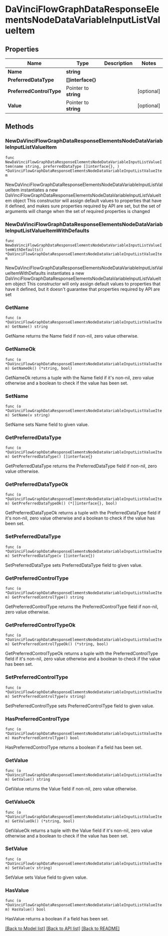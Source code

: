 # DaVinciFlowGraphDataResponseElementsNodeDataVariableInputListValueItem

## Properties

Name | Type | Description | Notes
------------ | ------------- | ------------- | -------------
**Name** | **string** |  | 
**PreferredDataType** | **[]interface{}** |  | 
**PreferredControlType** | Pointer to **string** |  | [optional] 
**Value** | Pointer to **string** |  | [optional] 

## Methods

### NewDaVinciFlowGraphDataResponseElementsNodeDataVariableInputListValueItem

`func NewDaVinciFlowGraphDataResponseElementsNodeDataVariableInputListValueItem(name string, preferredDataType []interface{}, ) *DaVinciFlowGraphDataResponseElementsNodeDataVariableInputListValueItem`

NewDaVinciFlowGraphDataResponseElementsNodeDataVariableInputListValueItem instantiates a new DaVinciFlowGraphDataResponseElementsNodeDataVariableInputListValueItem object
This constructor will assign default values to properties that have it defined,
and makes sure properties required by API are set, but the set of arguments
will change when the set of required properties is changed

### NewDaVinciFlowGraphDataResponseElementsNodeDataVariableInputListValueItemWithDefaults

`func NewDaVinciFlowGraphDataResponseElementsNodeDataVariableInputListValueItemWithDefaults() *DaVinciFlowGraphDataResponseElementsNodeDataVariableInputListValueItem`

NewDaVinciFlowGraphDataResponseElementsNodeDataVariableInputListValueItemWithDefaults instantiates a new DaVinciFlowGraphDataResponseElementsNodeDataVariableInputListValueItem object
This constructor will only assign default values to properties that have it defined,
but it doesn't guarantee that properties required by API are set

### GetName

`func (o *DaVinciFlowGraphDataResponseElementsNodeDataVariableInputListValueItem) GetName() string`

GetName returns the Name field if non-nil, zero value otherwise.

### GetNameOk

`func (o *DaVinciFlowGraphDataResponseElementsNodeDataVariableInputListValueItem) GetNameOk() (*string, bool)`

GetNameOk returns a tuple with the Name field if it's non-nil, zero value otherwise
and a boolean to check if the value has been set.

### SetName

`func (o *DaVinciFlowGraphDataResponseElementsNodeDataVariableInputListValueItem) SetName(v string)`

SetName sets Name field to given value.


### GetPreferredDataType

`func (o *DaVinciFlowGraphDataResponseElementsNodeDataVariableInputListValueItem) GetPreferredDataType() []interface{}`

GetPreferredDataType returns the PreferredDataType field if non-nil, zero value otherwise.

### GetPreferredDataTypeOk

`func (o *DaVinciFlowGraphDataResponseElementsNodeDataVariableInputListValueItem) GetPreferredDataTypeOk() (*[]interface{}, bool)`

GetPreferredDataTypeOk returns a tuple with the PreferredDataType field if it's non-nil, zero value otherwise
and a boolean to check if the value has been set.

### SetPreferredDataType

`func (o *DaVinciFlowGraphDataResponseElementsNodeDataVariableInputListValueItem) SetPreferredDataType(v []interface{})`

SetPreferredDataType sets PreferredDataType field to given value.


### GetPreferredControlType

`func (o *DaVinciFlowGraphDataResponseElementsNodeDataVariableInputListValueItem) GetPreferredControlType() string`

GetPreferredControlType returns the PreferredControlType field if non-nil, zero value otherwise.

### GetPreferredControlTypeOk

`func (o *DaVinciFlowGraphDataResponseElementsNodeDataVariableInputListValueItem) GetPreferredControlTypeOk() (*string, bool)`

GetPreferredControlTypeOk returns a tuple with the PreferredControlType field if it's non-nil, zero value otherwise
and a boolean to check if the value has been set.

### SetPreferredControlType

`func (o *DaVinciFlowGraphDataResponseElementsNodeDataVariableInputListValueItem) SetPreferredControlType(v string)`

SetPreferredControlType sets PreferredControlType field to given value.

### HasPreferredControlType

`func (o *DaVinciFlowGraphDataResponseElementsNodeDataVariableInputListValueItem) HasPreferredControlType() bool`

HasPreferredControlType returns a boolean if a field has been set.

### GetValue

`func (o *DaVinciFlowGraphDataResponseElementsNodeDataVariableInputListValueItem) GetValue() string`

GetValue returns the Value field if non-nil, zero value otherwise.

### GetValueOk

`func (o *DaVinciFlowGraphDataResponseElementsNodeDataVariableInputListValueItem) GetValueOk() (*string, bool)`

GetValueOk returns a tuple with the Value field if it's non-nil, zero value otherwise
and a boolean to check if the value has been set.

### SetValue

`func (o *DaVinciFlowGraphDataResponseElementsNodeDataVariableInputListValueItem) SetValue(v string)`

SetValue sets Value field to given value.

### HasValue

`func (o *DaVinciFlowGraphDataResponseElementsNodeDataVariableInputListValueItem) HasValue() bool`

HasValue returns a boolean if a field has been set.


[[Back to Model list]](../README.md#documentation-for-models) [[Back to API list]](../README.md#documentation-for-api-endpoints) [[Back to README]](../README.md)


